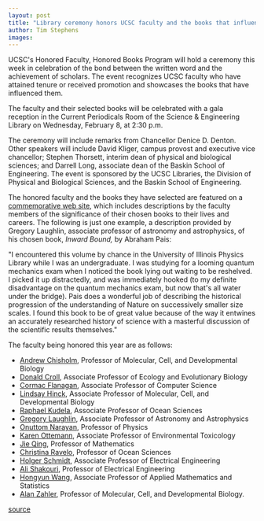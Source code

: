 ```yaml
---
layout: post
title: "Library ceremony honors UCSC faculty and the books that influenced them"
author: Tim Stephens
images:
---
```


UCSC's Honored Faculty, Honored Books Program will hold a ceremony this week in celebration of the bond between the written word and the achievement of scholars. The event recognizes UCSC faculty who have attained tenure or received promotion and showcases the books that have influenced them.

The faculty and their selected books will be celebrated with a gala reception in the Current Periodicals Room of the Science & Engineering Library on Wednesday, February 8, at 2:30 p.m.

The ceremony will include remarks from Chancellor Denice D. Denton. Other speakers will include David Kliger, campus provost and executive vice chancellor; Stephen Thorsett, interim dean of physical and biological sciences; and Darrell Long, associate dean of the Baskin School of Engineering. The event is sponsored by the UCSC Libraries, the Division of Physical and Biological Sciences, and the Baskin School of Engineering.

The honored faculty and the books they have selected are featured on a [commemorative web site][1], which includes descriptions by the faculty members of the significance of their chosen books to their lives and careers. The following is just one example, a description provided by Gregory Laughlin, associate professor of astronomy and astrophysics, of his chosen book, _Inward Bound,_ by Abraham Pais:

"I encountered this volume by chance in the University of Illinois Physics Library while I was an undergraduate. I was studying for a looming quantum mechanics exam when I noticed the book lying out waiting to be reshelved. I picked it up distractedly, and was immediately hooked (to my definite disadvantage on the quantum mechanics exam, but now that's all water under the bridge). Pais does a wonderful job of describing the historical progression of the understanding of Nature on successively smaller size scales. I found this book to be of great value because of the way it entwines an accurately researched history of science with a masterful discussion of the scientific results themselves."

The faculty being honored this year are as follows:

* [Andrew Chisholm][2], Professor of Molecular, Cell, and Developmental Biology
* [Donald Croll][3], Associate Professor of Ecology and Evolutionary Biology
* [Cormac Flanagan][4], Associate Professor of Computer Science
* [Lindsay Hinck][5], Associate Professor of Molecular, Cell, and Developmental Biology
* [Raphael Kudela][6], Associate Professor of Ocean Sciences
* [Gregory Laughlin][7], Associate Professor of Astronomy and Astrophysics
* [Onuttom Narayan][8], Professor of Physics
* [Karen Ottemann][9], Associate Professor of Environmental Toxicology
* [Jie Qing][10], Professor of Mathematics
* [Christina Ravelo][11], Professor of Ocean Sciences
* [Holger Schmidt][12], Associate Professor of Electrical Engineering
* [Ali Shakouri][13], Professor of Electrical Engineering
* [Hongyun Wang][14], Associate Professor of Applied Mathematics and Statistics
* [Alan Zahler][15], Professor of Molecular, Cell, and Developmental Biology.

[1]: http://library.ucsc.edu/science/honor/
[2]: http://library.ucsc.edu/science/honor/2006/essays/chisholm.html
[3]: http://library.ucsc.edu/science/honor/2006/essays/croll.html
[4]: http://library.ucsc.edu/science/honor/2006/essays/flanagan.html
[5]: http://library.ucsc.edu/science/honor/2006/essays/hinck.html
[6]: http://library.ucsc.edu/science/honor/2006/essays/kudela.html
[7]: http://library.ucsc.edu/science/honor/2006/essays/laughlin.html
[8]: http://library.ucsc.edu/science/honor/2006/essays/narayan.html
[9]: http://library.ucsc.edu/science/honor/2006/essays/ottemann.html
[10]: http://library.ucsc.edu/science/honor/2006/essays/qing.html
[11]: http://library.ucsc.edu/science/honor/2006/essays/ravelo.html
[12]: http://library.ucsc.edu/science/honor/2006/essays/schmidt.html
[13]: http://library.ucsc.edu/science/honor/2006/essays/shakouri.html
[14]: http://library.ucsc.edu/science/honor/2006/essays/wang.html
[15]: http://library.ucsc.edu/science/honor/2006/essays/zahler.html

[source](http://www1.ucsc.edu/currents/05-06/02-06/books.asp "Permalink to books")
